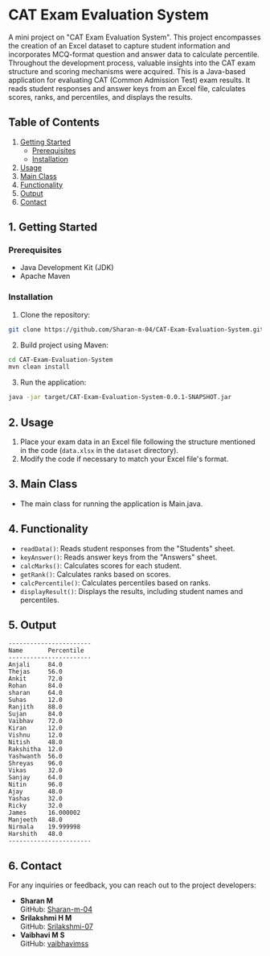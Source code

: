 # CAT Exam Evaluation System
A mini project on "CAT Exam Evaluation System". This project encompasses the creation of an Excel dataset to capture student information and incorporates MCQ-format question and answer data to calculate percentile. Throughout the development process, valuable insights into the CAT exam structure and scoring mechanisms were acquired. This is a Java-based application for evaluating CAT (Common Admission Test) exam results. It reads student responses and answer keys from an Excel file, calculates scores, ranks, and percentiles, and displays the results.

## Table of Contents
1. [Getting Started](#getting-started)
    - [Prerequisites](#prerequisites)
    - [Installation](#installation)
2. [Usage](#usage)
3. [Main Class](#main-class)
4. [Functionality](#functionality)
5. [Output](#output)
6. [Contact](#contact)

## 1. Getting Started <a name="getting-started"></a>

### Prerequisites <a name="prerequisites"></a>

- Java Development Kit (JDK)
- Apache Maven

### Installation <a name="installation"></a>

1. Clone the repository:
```sh
git clone https://github.com/Sharan-m-04/CAT-Exam-Evaluation-System.git
```
2. Build project using Maven:
```sh
cd CAT-Exam-Evaluation-System
mvn clean install
```
3. Run the application:
```sh
java -jar target/CAT-Exam-Evaluation-System-0.0.1-SNAPSHOT.jar
```
## 2. Usage <a name="usage"></a>
1. Place your exam data in an Excel file following the structure mentioned in the code (`data.xlsx` in the `dataset` directory).
2. Modify the code if necessary to match your Excel file's format.
## 3. Main Class <a name="main-class"></a>
- The main class for running the application is Main.java.
## 4. Functionality <a name="functionality"></a>
- `readData()`: Reads student responses from the "Students" sheet.
- `keyAnswer()`: Reads answer keys from the "Answers" sheet.
- `calcMarks()`: Calculates scores for each student.
- `getRank()`: Calculates ranks based on scores.
- `calcPercentile()`: Calculates percentiles based on ranks.
- `displayResult()`: Displays the results, including student names and percentiles.
## 5. Output <a name="output"></a>
```
-----------------------
Name       Percentile 
-----------------------
Anjali     84.0       
Thejas     56.0       
Ankit      72.0       
Rohan      84.0       
sharan     64.0       
Suhas      12.0       
Ranjith    88.0       
Sujan      84.0       
Vaibhav    72.0       
Kiran      12.0       
Vishnu     12.0       
Nitish     48.0       
Rakshitha  12.0       
Yashwanth  56.0       
Shreyas    96.0       
Vikas      32.0       
Sanjay     64.0       
Nitin      96.0       
Ajay       48.0       
Yashas     32.0       
Ricky      32.0       
James      16.000002  
Manjeeth   48.0       
Nirmala    19.999998  
Harshith   48.0       
-----------------------
```
## 6. Contact <a name="contact"></a>
For any inquiries or feedback, you can reach out to the project developers:

- **Sharan M** <br>
GitHub: [Sharan-m-04](https://github.com/Sharan-m-04)
- **Srilakshmi H M** <br>
GitHub: [Srilakshmi-07](https://github.com/Srilakshmi-07)
- **Vaibhavi M S** <br>
GitHub: [vaibhavimss](https://github.com/vaibhavimss)

